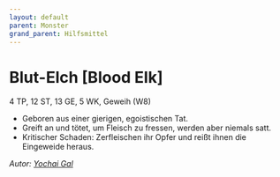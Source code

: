 ```yaml
---
layout: default
parent: Monster
grand_parent: Hilfsmittel
---
```


# Blut-Elch [Blood Elk]
4 TP, 12 ST, 13 GE, 5 WK, Geweih (W8)
- Geboren aus einer gierigen, egoistischen Tat.
- Greift an und tötet, um Fleisch zu fressen, werden aber niemals satt.
- Kritischer Schaden: Zerfleischen ihr Opfer und reißt ihnen die Eingeweide heraus.

*Autor: [Yochai Gal](https://newschoolrevolution.com)*
